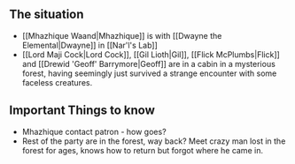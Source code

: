 ## The situation
- [[Mhazhique Waand|Mhazhique]] is with [[Dwayne the Elemental|Dwayne]] in [[Nar'l's Lab]]
- [[Lord Maji Cock|Lord Cock]], [[Gil Lioth|Gil]], [[Flick McPlumbs|Flick]] and [[Drewid 'Geoff' Barrymore|Geoff]] are in a cabin in a mysterious forest, having seemingly just survived a strange encounter with some faceless creatures.  

## Important Things to know
- Mhazhique contact patron - how goes?
- Rest of the party are in the forest, way back? Meet crazy man lost in the forest for ages, knows how to return but forgot where he came in. 